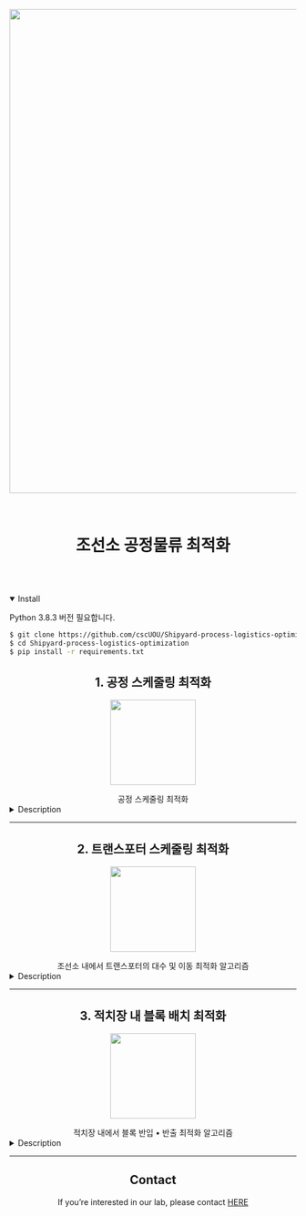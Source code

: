 <div align="center">
<p>
   <a align="left" href="https://cscuou.github.io/" target="_blank">
   <img width="850" src="https://github.com/cscUOU/Shipyard-process-optimization/blob/main/images/shipyard.png"></a>
</p>
</div>
<br>

# <div align="center">조선소 공정물류 최적화</div>
<br></br>


<details open>
<summary>Install</summary>

Python 3.8.3 버전 필요합니다.

```bash
$ git clone https://github.com/cscUOU/Shipyard-process-logistics-optimization.git
$ cd Shipyard-process-logistics-optimization
$ pip install -r requirements.txt
```

</details>

## <div align="center">1. 공정 스케줄링 최적화</div>
<div align="center">
<p>
   <a align="left" href="https://cscuou.github.io/" target="_blank">
   <img width="150" src="https://github.com/cscUOU/Shipyard-process-optimization/blob/main/images/shipyard1.png"></a>
</p>
</div>

<div align="center">공정 스케줄링 최적화</div>

<details>
<summary>Description</summary>

* 목적 - 컨베이어 환경에서 작업물 투입 순서 최적화를 통한 전체 작업 시간 최소화

	
* generate_worklist(n_work, n_process) : 작업물 리스트 생성
  * 매개변수
    * n_work : 작업물 개수
    * n_process : 공정 개수
  * 반환
    * works : 작업물 리스트
    * works_type : 작업물 종류
	
* unidev_search(works) : 작업물 투입 순서 최적화 - unidev 탐색
  * 매개변수
    * works : 작업물 리스트
  * 반환
    * works : 투입 순서가 최적화된 작업물 리스트
    * logs : 최적화 결과 [최적화된 작업 시간, 총 반복 횟수, 총 처리 시간, 유효 탐색 횟수, best 반복 횟수, best 처리 시간, [교체대상1 선정 처리 시간, 교체대상2 선정 처리 시간, 교체 처리 시간]]

* random_bubble_search(works) : 작업물 투입 순서 최적화 - random_bubble 탐색
  * 매개변수
    * works : 작업물 리스트
  * 반환
    * works : 투입 순서가 최적화된 작업물 리스트
    * logs : 최적화 결과 [최적화된 작업 시간, 총 반복 횟수, 총 처리 시간, 유효 탐색 횟수, best 반복 횟수, best 처리 시간, [교체대상1 선정 처리 시간, 교체대상2 선정 처리 시간, 교체 처리 시간]]
	
* cal_works_time(works) : 작업물 리스트의 전체 작업 시간
  * 매개변수
    * works : 작업물 리스트
  * 반환
    * time : 전체 작업 시간
	
<details open>
<summary>Example(example_conveyor.py)</summary>

```python
import random

import numpy as np

from conveyor.conveyor import *
from conveyor.method import *
from conveyor.util import *

RANDOM_SEED = 15
random.seed(RANDOM_SEED)
np.random.seed(RANDOM_SEED)

if __name__ == "__main__":
	n_work = 10 # 10, 50, 100, 200, 400
	n_process = 6 # 6, 10, 20

        #
        works, works_type = generate_worklist(n_work, n_process)
	random.shuffle(works)

        works, logs = unidev_search(works)

        performance = cal_works_time(works)
```

</details>
	
</details>

------------
## <div align="center">2. 트랜스포터 스케줄링 최적화</div>
<div align="center">
<p>
   <a align="left" href="https://cscuou.github.io/" target="_blank">
   <img width="150" src="https://github.com/cscUOU/Shipyard-process-optimization/blob/main/images/shipyard2.png"></a>
</p>
</div>

<div align="center">조선소 내에서 트랜스포터의 대수 및 이동 최적화 알고리즘</div>

<details>
<summary>Description</summary>

* Approach -> Minimize the number of transporters and the tolerance movement distance by optimizing the placement of tasks in the transporter 

* Generator -> make map, transporter
  * parameters - (map informations, transporter informations)
    * map informations - [stockyard position, intersection position, road_information]
			                      * road_information - [position, distance, width]
    * transporter informations - [work speed, empty speed, weight, width]

* Evaluation -> The number of transporters, distance of the transporter.

* Example
```python

stock_data, inter_data, road_data = object_data()

# Generator Map
graph = Graph(stock_data, inter_data, road_data)

# Generator Transporter
trans_manager = Trans_manager()
transporter_data(transporter_num, trans_manager, graph)

###
modify_schdule
###

# Evaluate
temp_f = base_pop.getfitness(work_time=task_work_time, empty_time=task_empty_time)
```

* 알고리즘 종류
 * 랜덤, 대수 최소화 휴리스틱, 이동 최소화 휴리스틱, 유전알고리즘

</details>

------------
## <div align="center">3. 적치장 내 블록 배치 최적화</div>

<div align="center">
<p>
   <a align="left" href="https://cscuou.github.io/" target="_blank">
   <img width="150" src="https://github.com/cscUOU/Shipyard-process-logistics-optimization/blob/main/images/shipyard3.png"></a>
</p>
</div>

<div align="center">적치장 내에서 블록 반입 • 반출 최적화 알고리즘</div>

<details>
<summary>Description</summary>

* 목적 - 반입 블록의 위치 최적화를 통해 간섭 블록 개수의 최소화


* 생성 - 적치장 맵, 스케줄 생성
  * 매개변수 - 맵 정보, 입구
    

* 평가 - 반입 불가 블록 개수, 간섭 블록 개수


* 알고리즘 종류
    * 랜덤, 깊이우선, 2사분면, 4사분면

<details open>
<summary>Example(main.py)</summary>

```python
from generator import generator
from evaluate import evaluate

# 맵 정보 - [적치장 가로 길이, 적치장 수직 길이, 블록 가로 크기, 블록 세로 크기, 기적치 블록 개수, 입고 블록 개수, 출고 블록 개수]
map_inf = [20,20,3,7,0,100,100]
# 출입구 - [위, 아래, 왼쪽, 오른쪽]
entrance = [True,True,True,True]

new_map, new_df = generator(map_inf, entrance)

###
modify_schdule
###

insert_cnt, out_cnt = evaluate(modify_df, new_map, flag)
```

</details>

<details open>
<summary>SOTA(sota.py)</summary>

```python
import stockyard
#inital value
#epoch = 10, params = [[20, 20, 3, 7, 0, 100, 100]], flag = [True,True,True,True], methods = ['random']

# 여러 파라미터 확인
'''params = [[20, 30, 3, 4, 0, 30, 30], [20, 30, 3, 4, 15, 30, 30],[20, 30, 3, 7, 0, 30, 30],[20, 30, 3, 7, 0, 100, 100]]'''
# 여러 메소드 확인
'''methods = ['random', 'depth', 'quad2', 'quad4'] '''
    
stockyard.sota(epoch=None, params=None, flag=None, methods=None)
```

</details>

</details>

------------

## <div align="center">Contact</div>
<div align="center"><p>If you’re interested in our lab, please contact <a href="https://cscuou.github.io/">HERE</a></p></div>
